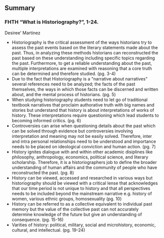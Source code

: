 ## Summary
### FHTH “What is Historiography?”, 1-24.
Desiree' Martinez

- Historiography is the critical assessment of the ways historians try to assess the past events based on the literary statements made about the past. Thus, in analyzing these methods historians can reconstructed the past based on these understanding including specific topics regarding the past. Furthermore, to get a reliable understanding about the past, multiple interpretations are examined with reasoning that a core truth can be determined and therefore studied. (pg. 3-4)
- Due to the fact that Historiography is a "narrative about narratives" several references need to be analyzed; the facts of the past themselves, the ways in which those facts can be discerned and written about, and the mental process of historians. (pg. 5)
- When studying historiography students need to let go of traditional textbook narratives that proclaim authorative truth with big names and stories but understand that history is about interpretations of works of history. These interpretations require questioning which lead students to becoming informed critics. (pg. 6)
- Controversies can arise when questioning details about the past which can be solved through evidence but controversies involving interpretation and meaning may not be easily solved. Therefore, inter and intra personal relationships need to be understood and importance needs to be placed on ideological conviction and human action. (pg. 7)
- History ignites dialogue with and within other academic disiplines like philosophy, anthropology, economics, political science, and literary scholarship. Therefore, it is a historiographers job to define the broader understanding of human affairs and the community of people who have reconstructed the past. (pg. 8)
- History can be viewed, accessed and researched in various ways but historiography should be viewed with a critical lense that acknowledges that our time period is not unique to history and that all perspectives needs to be included beyond the mainstream narrative e.g. history of women, various ethnic groups, homosexuality (pg. 10)
- History can be referred to as a collective equivalent to individual past memory but the value of the collective past can not accurately determine knowledge of the future but give an understanding of consequence. (pg. 15-16)
- Varities of history: political, military, social and microhistory, economic, cultural, and intellectual. (pg. 19-24)



















